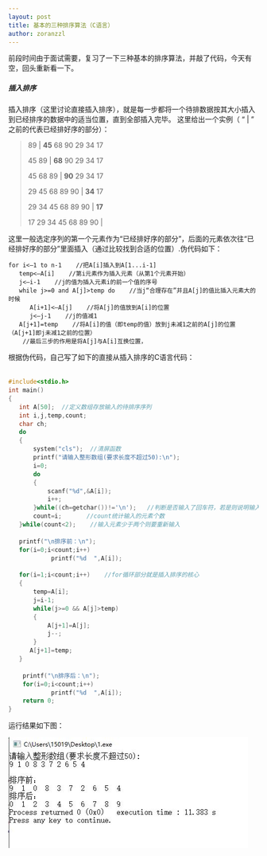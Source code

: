 ```yaml
---
layout: post
title: 基本的三种排序算法（C语言）
author: zoranzzl
---
```


前段时间由于面试需要，复习了一下三种基本的排序算法，并敲了代码，今天有空，回头重新看一下。

##### 插入排序

插入排序（这里讨论直接插入排序），就是每一步都将一个待排数据按其大小插入到已经排序的数据中的适当位置，直到全部插入完毕。 这里给出一个实例（ “ | ” 之前的代表已经排好序的部分）：

> 89 | **45** 68 90 29 34 17
> 
> 45 89 | **68** 90 29 34 17
> 
> 45 68 89 | **90** 29 34 17
> 
> 29 45 68 89 90 | **34** 17
> 
> 29 34 45 68 89 90 | **17**
> 
> 17 29 34 45 68 89 90 |

这里一般选定序列的第一个元素作为“已经排好序的部分”，后面的元素依次往“已经排好序的部分”里面插入（通过比较找到合适的位置）.伪代码如下：

```
for i<—1 to n-1    //把A[i]插入到A[1...i-1]
   temp<—A[i]    //第i元素作为插入元素（从第1个元素开始）
   j<—i-1    //j的值为插入元素i的前一个值的序号
   while j>=0 and A[j]>temp do    //当j“合理存在”并且A[j]的值比插入元素大的时候
      A[i+1]<—A[j]    //将A[j]的值放到A[i]的位置
      j<—j-1    //j的值减1
   A[j+1]=temp    //将A[i]的值（即temp的值）放到j未减1之前的A[j]的位置（A[j+1]即j未减1之前的位置）
    //最后三步的作用是将A[j]与A[i]互换位置，
```



根据伪代码，自己写了如下的直接从插入排序的C语言代码：

``` C

#include<stdio.h>
int main()
{
   int A[50];  //定义数组存放输入的待排序序列
   int i,j,temp,count;
   char ch;
   do
   {
       system("cls");  //清屏函数
       printf("请输入整形数组(要求长度不超过50):\n");
	   i=0;
	   do
       {
           scanf("%d",&A[i]);
           i++;
       }while((ch=getchar())!='\n');   //判断是否输入了回车符，若是则说明输入结束
	   count=i;       //count统计输入的元素个数
   }while(count<2);    //输入元素少于两个则要重新输入

   printf("\n排序前：\n");
   for(i=0;i<count;i++)
            printf("%d  ",A[i]);

   for(i=1;i<count;i++)    //for循环部分就是插入排序的核心
   {
       temp=A[i];
       j=i-1;
       while(j>=0 && A[j]>temp)
       {
           A[j+1]=A[j];
           j--;
       }
      A[j+1]=temp;
   }

    printf("\n排序后：\n");
	for(i=0;i<count;i++)
            printf("%d  ",A[i]);
	return 0;
}

```

运行结果如下图：

![](https://github.com/zoranzzl/zoranzzl.github.io/blob/master/_posts/images/%E6%8F%92%E5%85%A5%E6%8E%92%E5%BA%8F.JPG?raw=true)

